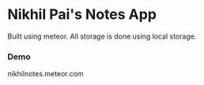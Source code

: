 # Nikhil Pai's Notes App

Built using meteor.
All storage is done using local storage.

### Demo
nikhilnotes.meteor.com